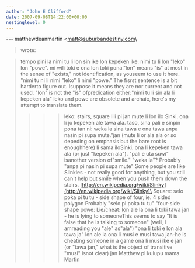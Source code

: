 ```yaml
---
author: "John E Clifford"
date: 2007-09-08T14:22:00+00:00
nestinglevel: 0
---
```

\---
 matthewdeanmartin <[matt@suburbandestiny.com](mailto://matt@suburbandestiny.com)\
> wrote:

> tempo pini la nimi tu li lon sin ike lon kepeken ike. nimi tu li lon "leko"
> lon "powe". mi wili toki e ona lon toki pona."lon" means "is" at most in the sense of "exists," not identification, as youseem to use it here. "nimi tu ni li nimi "leko" li nimi "powe." The fisrst sentence is a bit harderto figure out. Isuppose it means they are nor current and not used. "lon" is not the "is" ofpredication either:"nimi tu li sin ala li kepeken ala"
> leko and powe are obsolete and archaic, here's my attempt to translate them.
>>>> leko: stairs, square
>> lili pi jan mute li lon ilo Sinki. ona li jo kepeken ale tawa ala. taso,
> sina pali e sinpin pona tan ni: weka la sina tawa e ona tawa anpa nasin pi
> supa mute."jan (mute li or ala ala or so depeding on emphasis but the bare root is enoughhere) li sama iloSinki. ona li kepeken tawa ala (or just "kepeken ala"). "pali e uta suwi" isanother version of"smile." "weka la"? Probably "anpa pi nasin pi supa mute"
> Some people are like Slinkies - not really good for anything, but you still
> can't help but smile when you push them down the stairs.
> [http://en.wikipedia.org/wiki/Slinky](http://en.wikipedia.org/wiki/Slinky)\
>>>> Square: selo poka pi tu tu - side shape of four, ie. 4 sided polygon
>Probably "selo pi poka tu tu" "four-side shape
>> powe: Lie/cheat:
>> lon ale la ona li toki tawa jan - he is lying to someoneThis seems to say "It is false that he is talking to someone" (well, I amreading you "ale" as"ala") "ona li toki e lon ala tawa ja"
> lon ale la ona li musi e musi tawa jan-he is cheating someone in a game
>ona li musi ike e jan (or "tawa jan," what is the object of transitive "musi" isnot clear)
>> jan Matthew pi kulupu mama Martin
>>
